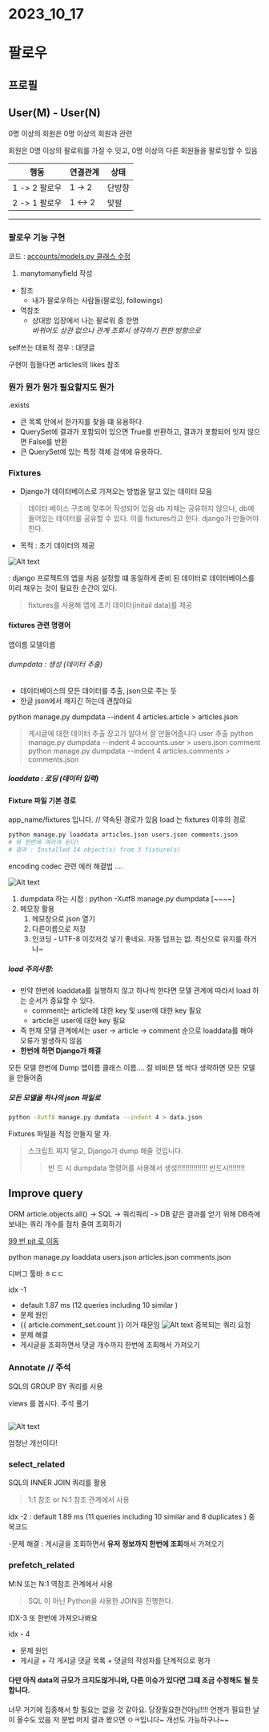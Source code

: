 # 2023_10_17

# 팔로우

## 프로필

## User(M) - User(N)
0명 이상의 회원은 0명 이상의 회원과 관련  

회원은 0명 이상의 팔로워를 가질 수 잇고, 0명 이상의 다른 회원들을 팔로잉할 수 있음

| 행동 | 연결관계 | 상태 |
|--------|----|----|
|1 -> 2 팔로우  | 1 -> 2 | 단방향 |
|2 -> 1 팔로우  | 1 <-> 2 | 맞팔 |

---

### 팔로우 기능 구현

코드 : [accounts/models.py 클래스 수정](./한일.md/#클래스-수정)

1. manytomanyfield 작성
- 참조   
   - 내가 팔로우하는 사람들(팔로잉, followings)
- 역참조  
   - 상대방 입장에서 나는 팔로워 중 한명  
*바뀌어도 상관 없으나 관계 조회시 생각하기 편한 방향으로*

self쓰는 대표적 경우 : 대댓글

구현이 힘들다면 articles의 likes 참조 

### 뭔가 뭔가 뭔가 필요할지도 뭔가
.exists
- 큰 목록 안에서 한가지를 찾을 떄 유용하다.
- QuerySet에 결과가 포함되어 있으면 True를 반환하고, 결과가 포함되어 잇지 않으면 False를 반환
- 큰 QuerySet에 있는 특정 객체 검색에 유용하다.

### Fixtures
- Django가 데이터베이스로 가져오는 방법을 알고 있는 데이터 모음
> 데이터 베이스 구조에 맞추어 작성되어 있음
> db 자체는 공유하지 않으나, db에 들어있는 데이터를 공유할 수 있다. 이를 fixtures라고 한다.
> django가 만들어야 한다.
- 목적 : 초기 데이터의 제공
  
![Alt text](image.png)

: django 프로젝트의 앱을 처음 설정할 떄 동일하게 준비 된 데이터로 데이터베이스를 미리 채우는 것이 필요한 순간이 있다.
> fixtures를 사용해 앱에 초기 데이터(initail data)를 제공

#### fixtures 관련 명령어

앱이름  모델이름

###### dumpdata : 생성 (데이터 추출)
- 데이터베이스의 모든 데이터를 추출, json으로 주는 듯
- 한글 json에서 깨지긴 하는데 괜찮아요
  

python manage.py dumpdata --indent 4 articles.article > articles.json
> 게시글에 대한 데이터 추출
> 장고가 알아서 잘 만들어줍니다
user 추출
python manage.py dumpdata --indent 4 accounts.user > users.json
comment
python manage.py dumpdata --indent 4 articles.comments > comments.json

##### loaddata : 로딩 (데이터 입력)

#### Fixture 파일 기본 경로
app_name/fixtures 입니다. // 약속된 경로가 있음
load 는 fixtures 이후의 경로

```bash
python manage.py loaddata articles.json users.json comments.json
# 와 한번에 여러개 된다! 
# 결과 : Installed 14 object(s) from 3 fixture(s)
```

encoding codec 관련 에러 해결법 ....

![Alt text](image-1.png)

1. dumpdata 하는 시점 : python -Xutf8 manage.py dumpdata [~~~~]
2. 메모장 활용
   1. 메모장으로 json 열기
   2. 다른이름으로 저장 
   3. 인코딩 - UTF-8
이것저것 넣기 좋네요. 자동 덤프는 없. 최신으로 유지를 하거나~

##### load 주의사항:
- 만약 한번에 loaddata를 실행하지 않고 하나씩 한다면 모델 관계에 따라서 load 하는 순서가 중요할 수 있다.
  - comment는 article에 대한 key 및 user에 대한 key 필요
  - article은 user에 대한 key 필요
- 즉 현재 모델 관계에서는 user -> article -> comment 순으로 loaddata를 해야 오류가 발생하지 않음
- **한번에 하면 Django가 해결**


모든 모델 한번에 Dump
앱이름 클래스 이름.... 잘 비비믄 댐
싹다 생략하면 모든 모델을 만들어줌 

##### 모든 모델을 하나의 json 파일로
```bash
python -Xutf8 manage.py dumdata --indent 4 > data.json
```
Fixtures 파일을 직접 만들지 말 자. 
> 스크립트 짜지 말고, Django가 dump 해줄 것입니다. 
> > 반 드 시 dumpdata 명령어를 사용해서 생성!!!!!!!!!!!!!!! 반드시!!!!!!!!



## Improve query 
ORM
article.objects.all() -> SQL -> 쿼리쿼리 -> DB
같은 결과를 얻기 위해 DB측에 보내는 쿼리 개수를 점차 줄여 조회하기

[99 번 pjt 로 이동](./한일.md/#99번-pjt)


python manage.py loaddata users.json articles.json comments.json

디버그 툴바 ㅎㄷㄷ

idx -1 
-  default 1.87 ms (12 queries including 10 similar )
-  문제 원인
-  {{ article.comment_set.count }} 이거 때문임 
![Alt text](image-2.png)
중복되는 쿼리 요청
-  문제 해결
-  게시글을 조회하면서 댓글 개수까지 한번에 조회해서 가져오기

### Annotate // 주석
SQL의 GROUP BY 쿼리를 사용

views 를 봅시다. 주석 풀기 
```py

```

![Alt text](image-3.png)

엄청난 개선이다!

### select_related
SQL의 INNER JOIN 쿼리를 활용
> 1:1 참조 or N:1 참조 관계에서 사용

idx -2  :  default 1.89 ms (11 queries including 10 similar and 8 duplicates )
중복코드

-문제 해결 : 게시글을 조회하면서 **유저 정보까지 한번에 조회**해서 가져오기

### prefetch_related
M:N 또는 N:1 역참조 관계에서 사용
> SQL 이 아닌 Python을 사용한 JOIN을 진행한다.  

IDX-3
또 한번에 가져오나봐요


idx - 4 
- 문제 원인
- 게시글 + 각 게시글 댓글 목록 + 댓글의 작성자를 단계적으로 평가

#### 다만 아직 data의 규모가 크지도않거니와, 다른 이슈가 있다면 그떄 조금 수정해도 될 듯합니다.
너무 거기에 집중해서 할 필요는 없을 것 같아요. 
당장필요한건아님!!!! 언젠가 필요한 날이 올수도 있음 저 문법 머지 
결과 봤으면 ㅇㅋ입니다~ 개선도 가능하구나~~ 